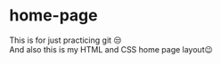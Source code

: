 # home-page
This is for just practicing git 😒
<br>
And also this is my HTML and CSS home page layout😉
